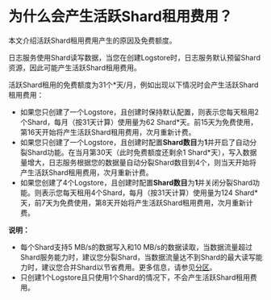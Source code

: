 # 为什么会产生活跃Shard租用费用？

本文介绍活跃Shard租用费用产生的原因及免费额度。

日志服务使用Shard读写数据，当您在创建Logstore时，日志服务默认预留Shard资源，因此可能产生活跃Shard租用费用。

活跃Shard租用的免费额度为31个\*天/月，例如出现以下情况时会产生活跃Shard租用费用：

-   如果您只创建了一个Logstore，且创建时保持默认配置，则表示您每天租用2个Shard，每月（按31天计算）使用量为62 Shard\*天。前15天为免费使用，第16天开始将产生活跃Shard租用费用，次月重新计费。
-   如果您只创建了一个Logstore，且创建时配置**Shard数目**为**1**并开启了自动分裂Shard功能。在当月第30天（此时免费额度还剩余1 Shard\*天），写入数据量增大，日志服务根据您的数据量自动分裂Shard数目到4个，则当天开始将产生活跃Shard租用费用，次月重新计费。
-   如果您创建了4个Logstore，且创建时配置**Shard数目**为**1**并关闭分裂Shard功能。则表示您每天租用4个Shard，每月（按31天计算）使用量为124 Shard\*天，前7天为免费使用，第8天开始将产生活跃Shard租用费用，次月重新计费。

**说明：**

-   每个Shard支持5 MB/s的数据写入和10 MB/s的数据读取，当数据流量超过Shard服务能力时，建议您分裂Shard，当数据流量达不到Shard的最大读写能力时，建议您合并Shard以节省费用。更多信息，请参见[分区](/cn.zh-CN/产品简介/基本概念/分区.md)。
-   只创建1个Logstore且只使用1个Shard的情况下，不会产生活跃Shard租用费用。

